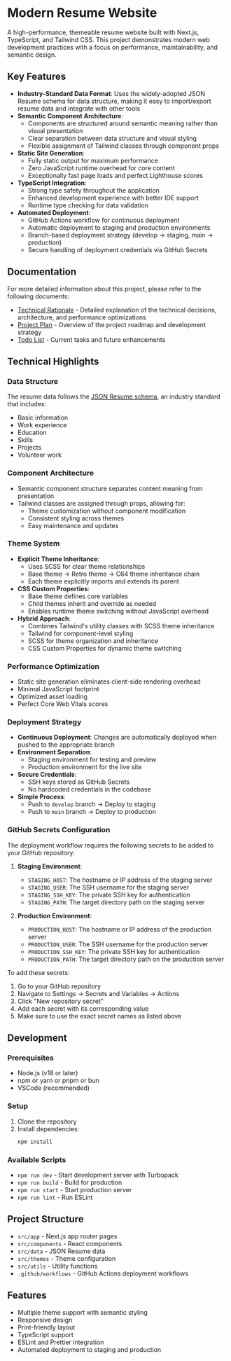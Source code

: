# Modern Resume Website

A high-performance, themeable resume website built with Next.js, TypeScript, and Tailwind CSS. This project demonstrates modern web development practices with a focus on performance, maintainability, and semantic design.

## Key Features

- **Industry-Standard Data Format**: Uses the widely-adopted JSON Resume schema for data structure, making it easy to import/export resume data and integrate with other tools
- **Semantic Component Architecture**: 
  - Components are structured around semantic meaning rather than visual presentation
  - Clear separation between data structure and visual styling
  - Flexible assignment of Tailwind classes through component props
- **Static Site Generation**:
  - Fully static output for maximum performance
  - Zero JavaScript runtime overhead for core content
  - Exceptionally fast page loads and perfect Lighthouse scores
- **TypeScript Integration**:
  - Strong type safety throughout the application
  - Enhanced development experience with better IDE support
  - Runtime type checking for data validation
- **Automated Deployment**:
  - GitHub Actions workflow for continuous deployment
  - Automatic deployment to staging and production environments
  - Branch-based deployment strategy (develop → staging, main → production)
  - Secure handling of deployment credentials via GitHub Secrets

## Documentation

For more detailed information about this project, please refer to the following documents:

- [Technical Rationale](doc/rationale.md) - Detailed explanation of the technical decisions, architecture, and performance optimizations
- [Project Plan](doc/plan.md) - Overview of the project roadmap and development strategy
- [Todo List](doc/todo.md) - Current tasks and future enhancements

## Technical Highlights

### Data Structure
The resume data follows the [JSON Resume schema](https://jsonresume.org/), an industry standard that includes:
- Basic information
- Work experience
- Education
- Skills
- Projects
- Volunteer work

### Component Architecture
- Semantic component structure separates content meaning from presentation
- Tailwind classes are assigned through props, allowing for:
  - Theme customization without component modification
  - Consistent styling across themes
  - Easy maintenance and updates

### Theme System
- **Explicit Theme Inheritance**:
  - Uses SCSS for clear theme relationships
  - Base theme → Retro theme → C64 theme inheritance chain
  - Each theme explicitly imports and extends its parent
- **CSS Custom Properties**:
  - Base theme defines core variables
  - Child themes inherit and override as needed
  - Enables runtime theme switching without JavaScript overhead
- **Hybrid Approach**:
  - Combines Tailwind's utility classes with SCSS theme inheritance
  - Tailwind for component-level styling
  - SCSS for theme organization and inheritance
  - CSS Custom Properties for dynamic theme switching

### Performance Optimization
- Static site generation eliminates client-side rendering overhead
- Minimal JavaScript footprint
- Optimized asset loading
- Perfect Core Web Vitals scores

### Deployment Strategy
- **Continuous Deployment**: Changes are automatically deployed when pushed to the appropriate branch
- **Environment Separation**: 
  - Staging environment for testing and preview
  - Production environment for the live site
- **Secure Credentials**: 
  - SSH keys stored as GitHub Secrets
  - No hardcoded credentials in the codebase
- **Simple Process**:
  - Push to `develop` branch → Deploy to staging
  - Push to `main` branch → Deploy to production

### GitHub Secrets Configuration
The deployment workflow requires the following secrets to be added to your GitHub repository:

1. **Staging Environment**:
   - `STAGING_HOST`: The hostname or IP address of the staging server
   - `STAGING_USER`: The SSH username for the staging server
   - `STAGING_SSH_KEY`: The private SSH key for authentication
   - `STAGING_PATH`: The target directory path on the staging server

2. **Production Environment**:
   - `PRODUCTION_HOST`: The hostname or IP address of the production server
   - `PRODUCTION_USER`: The SSH username for the production server
   - `PRODUCTION_SSH_KEY`: The private SSH key for authentication
   - `PRODUCTION_PATH`: The target directory path on the production server

To add these secrets:
1. Go to your GitHub repository
2. Navigate to Settings → Secrets and Variables → Actions
3. Click "New repository secret"
4. Add each secret with its corresponding value
5. Make sure to use the exact secret names as listed above

## Development

### Prerequisites
- Node.js (v18 or later)
- npm or yarn or pnpm or bun
- VSCode (recommended)

### Setup
1. Clone the repository
2. Install dependencies:
   ```bash
   npm install
   ```

### Available Scripts
- `npm run dev` - Start development server with Turbopack
- `npm run build` - Build for production
- `npm run start` - Start production server
- `npm run lint` - Run ESLint

## Project Structure
- `src/app` - Next.js app router pages
- `src/components` - React components
- `src/data` - JSON Resume data
- `src/themes` - Theme configuration
- `src/utils` - Utility functions
- `.github/workflows` - GitHub Actions deployment workflows

## Features
- Multiple theme support with semantic styling
- Responsive design
- Print-friendly layout
- TypeScript support
- ESLint and Prettier integration
- Automated deployment to staging and production